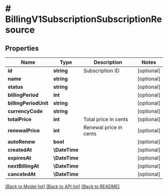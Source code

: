 # # BillingV1SubscriptionSubscriptionResource

## Properties

Name | Type | Description | Notes
------------ | ------------- | ------------- | -------------
**id** | **string** | Subscription ID | [optional]
**name** | **string** |  | [optional]
**status** | **string** |  | [optional]
**billingPeriod** | **int** |  | [optional]
**billingPeriodUnit** | **string** |  | [optional]
**currencyCode** | **string** |  | [optional]
**totalPrice** | **int** | Total price in cents | [optional]
**renewalPrice** | **int** | Renewal price in cents | [optional]
**autoRenew** | **bool** |  | [optional]
**createdAt** | **\DateTime** |  | [optional]
**expiresAt** | **\DateTime** |  | [optional]
**nextBillingAt** | **\DateTime** |  | [optional]
**canceledAt** | **\DateTime** |  | [optional]

[[Back to Model list]](../../README.md#models) [[Back to API list]](../../README.md#endpoints) [[Back to README]](../../README.md)
